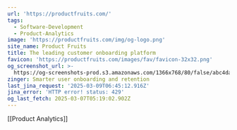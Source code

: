 ```yaml
---
url: 'https://productfruits.com/'
tags:
  - Software-Development
  - Product-Analytics
image: 'https://productfruits.com/img/og-logo.png'
site_name: Product Fruits
title: The leading customer onboarding platform
favicon: 'https://productfruits.com/images/fav/favicon-32x32.png'
og_screenshot_url: >-
  https://og-screenshots-prod.s3.amazonaws.com/1366x768/80/false/abc4daaa867585d47da64dba24cf4110364abf79f33eb19275afe0fb9fc37c06.jpeg
zinger: Smarter user onboarding and retention
last_jina_request: '2025-03-09T06:45:12.916Z'
jina_error: 'HTTP error! status: 429'
og_last_fetch: 2025-03-07T05:19:02.902Z
---
```

[[Product Analytics]]
